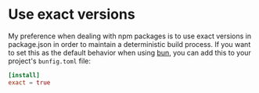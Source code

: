 # Use exact versions

My preference when dealing with npm packages is to use exact versions in package.json in order to maintain a deterministic build process.
If you want to set this as the default behavior when using [bun](https://bun.sh/), you can add this to your project's `bunfig.toml` file:

```toml
[install]
exact = true
```